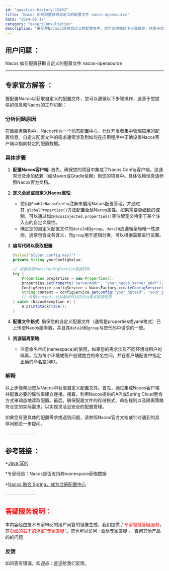 ```yaml
---
id: "question-history-15402"
title: "Nacos 如何配置获取自定义的配置文件 nacos-opensource"
date: "2024-06-17"
category: "expertConsultation"
description: "要配置Nacos以获取自定义的配置文件，您可以遵循以下步骤操作，这基于您提供的信息和Nacos的工作机制：### 分析问题原因在微服务架构中，Nacos作为一个动态配置中心，允许开发者集中管理应用的配置信息。自定义配置文件的需求通常涉及到如何在应用程序中正确设置Nacos客户端以指向特定的配置数据。"
---
```


## 用户问题 ： 
 Nacos 如何配置获取自定义的配置文件 nacos-opensource 

---------------
## 专家官方解答 ：

要配置Nacos以获取自定义的配置文件，您可以遵循以下步骤操作，这基于您提供的信息和Nacos的工作机制：

### 分析问题原因

在微服务架构中，Nacos作为一个动态配置中心，允许开发者集中管理应用的配置信息。自定义配置文件的需求通常涉及到如何在应用程序中正确设置Nacos客户端以指向特定的配置数据。

### 具体步骤

1. **配置Nacos客户端**: 首先，确保您的项目中集成了Nacos Config客户端。这通常涉及添加依赖（如Maven或Gradle依赖）到您的项目中。具体依赖信息请参照Nacos官方文档。

2. **定义全局或自定义Nacos属性**:
   - 使用`@EnableNacosConfig`注解来启用Nacos配置管理，并通过其`.globalProperties()`方法配置全局Nacos属性。如果需要更细致的控制，可以通过如`@NacosInjected.properties()`等注解定义特定于某个注入点的自定义属性。
   - 确定您的自定义配置文件的`dataId`和`group`。`dataId`应遵循全局唯一性原则，通常包含业务含义，而`group`用于逻辑分类，可以根据需要进行设置。

3. **编写代码以获取配置**:
   ```java
   @Value("${your.config.key}")
   private String yourConfigValue;

   // 或者使用NacosConfigService直接获取
   try {
       Properties properties = new Properties();
       properties.setProperty("serverAddr", "your_nacos_server_addr");
       ConfigService configService = NacosFactory.createConfigService(properties);
       String content = configService.getConfig("your_dataId", "your_group", 5000);
       // 处理content，比如解析成对应的对象或直接使用
   } catch (NacosException e) {
       e.printStackTrace();
   }
   ```
   
4. **配置文件格式**: 确保您的自定义配置文件（通常是properties或yaml格式）已上传至Nacos服务器，并且其`dataId`和`group`与您代码中请求的一致。

5. **资源隔离策略**:
   - 注意命名空间(namespace)的使用，如果您的需求涉及不同环境或租户的隔离，应为每个环境或租户创建独立的命名空间，并在客户端配置中指定正确的命名空间ID。

### 解释

以上步骤帮助您从Nacos中获取自定义配置文件。首先，通过集成Nacos客户端并配置必要的属性来建立连接。接着，利用Nacos提供的API或Spring Cloud整合方式来动态地读取配置。最后，确保配置文件的存储格式、命名规则以及隔离策略符合您的实际需求，以实现灵活且安全的配置管理。

如果您有更具体的配置需求或遇到问题，请参照Nacos官方文档或针对遇到的具体问题进一步提问。


<font color="#949494">---------------</font> 


## 参考链接 ：

*[Java SDK](https://nacos.io/docs/latest/guide/user/sdk)
 
 *专家经验：Nacos是否支持跨namespace获取数据 
 
 *[Nacos 融合 Spring，成为注册配置中心](https://nacos.io/docs/latest/ecology/use-nacos-with-spring)


 <font color="#949494">---------------</font> 
 


## <font color="#FF0000">答疑服务说明：</font> 

本内容经由技术专家审阅的用户问答的镜像生成，我们提供了<font color="#FF0000">专家智能答疑服务</font>，在<font color="#FF0000">页面的右下的浮窗”专家答疑“</font>。您也可以访问 : [全局专家答疑](https://opensource.alibaba.com/chatBot) 。 咨询其他产品的的问题

### 反馈
如问答有错漏，欢迎点：[差评](https://ai.nacos.io/user/feedbackByEnhancerGradePOJOID?enhancerGradePOJOId=15479)给我们反馈。
